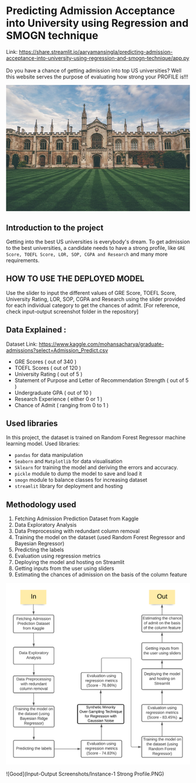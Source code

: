 # Predicting Admission Acceptance into University using Regression and SMOGN technique
Link: https://share.streamlit.io/aaryamansingla/predicting-admission-acceptance-into-university-using-regression-and-smogn-technique/app.py
<br><br>Do you have a chance of getting admission into top US universities? Well this website serves the purpose of evaluating how strong your PROFILE is!!!


![Gold](Images/cambridge.jfif)
## Introduction to the project
Getting into the best US universities is everybody's dream. To get admission to the best universities, a candidate needs to have a strong profile, like `GRE Score, TOEFL Score, LOR, SOP, CGPA and Research` and many more requirements. 

## HOW TO USE THE DEPLOYED MODEL
Use the slider to input the different values of GRE Score, TOEFL Score, University Rating, LOR, SOP, CGPA and Research using the slider provided for each individual category to get the chances of admit.
[For reference, check input-output screenshot folder in the repository]

## Data Explained :
Dataset Link: https://www.kaggle.com/mohansacharya/graduate-admissions?select=Admission_Predict.csv
* GRE Scores ( out of 340 )
* TOEFL Scores ( out of 120 )
* University Rating ( out of 5 )
* Statement of Purpose and Letter of Recommendation Strength ( out of 5 )
* Undergraduate GPA ( out of 10 )
* Research Experience ( either 0 or 1 )
* Chance of Admit ( ranging from 0 to 1 )

## Used libraries
In this project, the dataset is trained on Random Forest Regressor machine learning model. Used libraries:<br>
* `pandas` for data manipulation 
* `Seaborn` and `Matplotlib` for data visualisation
* `Sklearn` for training the model and deriving the errors and accuracy.
* `pickle` module to dump the model to save and load it
* `smogn` module to balance classes for increasing dataset
* `streamlit` library for deployment and hosting

## Methodology used
1. Fetching Admission Prediction Dataset from Kaggle
2. Data Exploratory Analysis
3. Data Preprocessing with redundant column removal
4. Training the model on the dataset (used Random Forest Regressor and Bayesian Regressor)
5. Predicting the labels
6. Evaluation using regression metrics 
7. Deploying the model and hosting on Streamlit
8. Getting inputs from the user using sliders
9. Estimating the chances of admission on the basis of the column feature

![Methology](Methology.png)

![Good](Input-Output Screenshots/Instance-1 Strong Profile.PNG)
